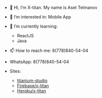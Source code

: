 - 👋 Hi, I’m X-titan. My name is Aset Telmanov
- 👀 I’m interested in: Mobile App
- 🌱 I’m currently learning:
     - ReactJS
     - Java
- 📫 How to reach me: 8(778)840-54-04
- WhatsApp: 8(778)840-54-04

- Sites:
    - [titanium-studio][main] 
    - [Firebase/x-titan][xweb] 
    - [Heroku/x-titan][hero] 

  

[main]: <https://titanium-studio.github.io>
[xweb]: <https://x-titan.web.app>
[hero]: <https://x-titan.herokuapp.com>